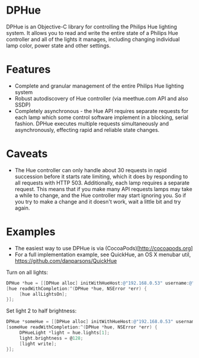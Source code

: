 DPHue
=====

DPHue is an Objective-C library for controlling the Philips Hue lighting system. It allows you to read and write the entire state of a Philips Hue controller and all of the lights it manages, including changing individual lamp color, power state and other settings.

Features
========
* Complete and granular management of the entire Philips Hue lighting system
* Robust autodiscovery of Hue controller (via meethue.com API and also SSDP)
* Completely asynchronous - the Hue API requires separate requests for each lamp which some control software implement in a blocking, serial fashion. DPHue executes multiple requests simultaneously and asynchronously, effecting rapid and reliable state changes.

Caveats
=======
* The Hue controller can only handle about 30 requests in rapid succession before it starts rate limiting, which it does by responding to all requests with HTTP 503. Additionally, each lamp requires a separate request. This means that if you make many API requests lamps may take a while to change, and the Hue controller may start ignoring you. So if you try to make a change and it doesn't work, wait a little bit and try again.

Examples
======================
* The easiest way to use DPHue is via (CocoaPods)[http://cocoapods.org]
* For a full implementation example, see QuickHue, an OS X menubar util, https://github.com/danparsons/QuickHue

Turn on all lights:
````objective-c
DPHue *hue = [[DPHue alloc] initWithHueHost:@"192.168.0.53" username:@"088CA87723B99CBC38C44DDD0E7875A2";
[hue readWithCompletion:^(DPHue *hue, NSError *err) {
     [hue allLightsOn];
}];
````

Set light 2 to half brightness:
````objective-c
DPHue *someHue = [[DPHue alloc] initWithHueHost:@"192.168.0.53" username:@"088CA87723B99CBC38C44DDD0E7875A2";
[someHue readWithCompletion:^(DPHue *hue, NSError *err) {
     DPHueLight *light = hue.lights[1];
     light.brightness = @128;
     [light write];
}];
````
